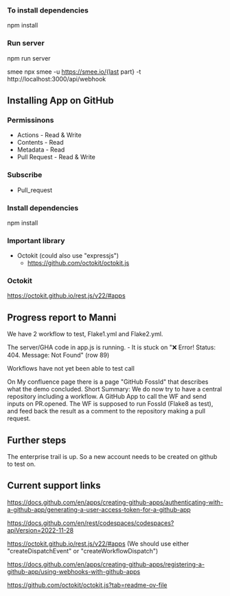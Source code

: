 
### To install dependencies
npm install

### Run server
npm run server

smee
npx smee -u https://smee.io/{last part} -t http://localhost:3000/api/webhook


## Installing App on GitHub

### Permissinons

- Actions - Read & Write
- Contents - Read
- Metadata - Read
- Pull Request - Read & Write

### Subscribe
- Pull_request


### Install dependencies
npm install

### Important library
- Octokit (could also use "expressjs")
    - https://github.com/octokit/octokit.js

### Octokit
https://octokit.github.io/rest.js/v22/#apps

## Progress report to Manni
We have 2 workflow to test, Flake1.yml and Flake2.yml.

The server/GHA code in app.js is running. 
    - It is stuck on "❌ Error! Status: 404. Message: Not Found" (row 89)

Workflows have not yet been able to test call

On My confluence page there is a page "GitHub FossId" that describes what the demo concluded.
    Short Summary:
We do now try to have a central repository including a workflow. A GitHub App to call the WF and send inputs on PR.opened.
The WF is supposed to run FossId (Flake8 as test), and feed back the result as a comment to the repository making a pull request.

## Further steps
The enterprise trail is up. So a new account needs to be created on github to test on.


## Current support links
https://docs.github.com/en/apps/creating-github-apps/authenticating-with-a-github-app/generating-a-user-access-token-for-a-github-app

https://docs.github.com/en/rest/codespaces/codespaces?apiVersion=2022-11-28

https://octokit.github.io/rest.js/v22/#apps (We should use either "createDispatchEvent" or "createWorkflowDispatch")

https://docs.github.com/en/apps/creating-github-apps/registering-a-github-app/using-webhooks-with-github-apps

https://github.com/octokit/octokit.js?tab=readme-ov-file